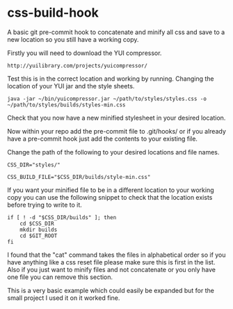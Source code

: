 css-build-hook
==============

A basic git pre-commit hook to concatenate and minify all css and save to a new location so you still have a working copy.

Firstly you will need to download the YUI compressor.

	http://yuilibrary.com/projects/yuicompressor/

Test this is in the correct location and working by running. Changing the location of your YUI jar and the style sheets.

	java -jar ~/bin/yuicompressor.jar ~/path/to/styles/styles.css -o ~/path/to/styles/builds/styles-min.css

Check that you now have a new minified stylesheet in your desired location.

Now within your repo add the pre-commit file to .git/hooks/ or if you already have a pre-commit hook just add the contents to your existing file.

Change the path of the following to your desired locations and file names.

	CSS_DIR="styles/"

	CSS_BUILD_FILE="$CSS_DIR/builds/style-min.css"

If you want your minified file to be in a different location to your working copy you can use the following snippet to check that the location exists before trying to write to it.


	if [ ! -d "$CSS_DIR/builds" ]; then
	    cd $CSS_DIR
	    mkdir builds
	    cd $GIT_ROOT
	fi

I found that the "cat" command takes the files in alphabetical order so if you have anything like a css reset file please make sure this is first in the list. Also if you just want to minify files and not concatenate or you only have one file you can remove this section.

This is a very basic example which could easily be expanded but for the small project I used it on it worked fine.


